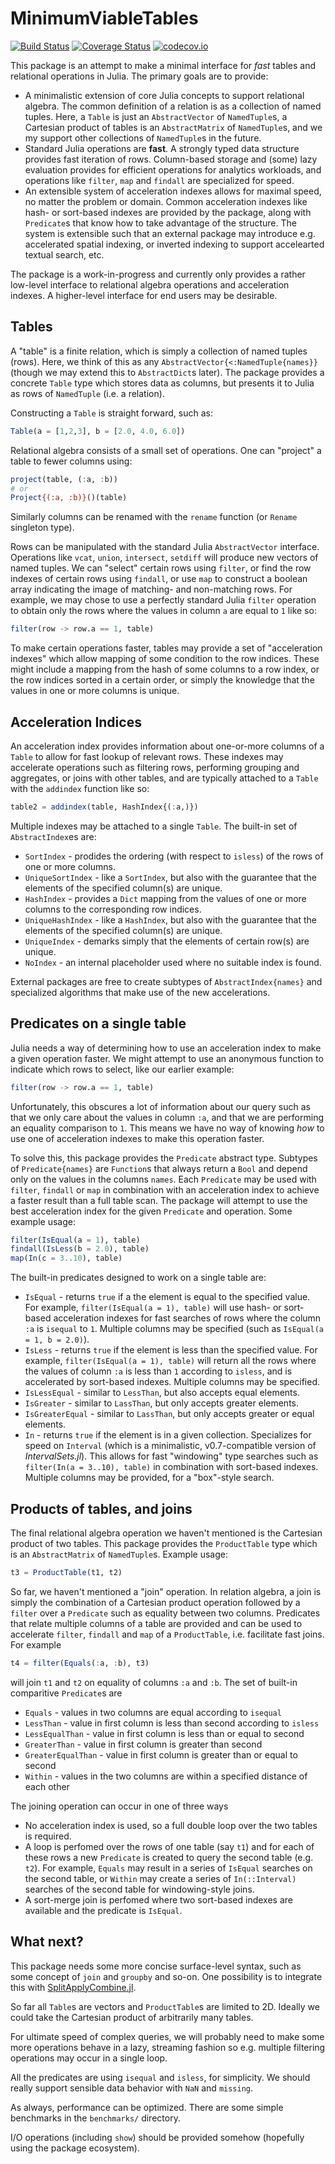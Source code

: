 # MinimumViableTables

[![Build Status](https://travis-ci.org/andyferris/MinimumViableTables.jl.svg?branch=master)](https://travis-ci.org/andyferris/MinimumViableTables.jl)
[![Coverage Status](https://coveralls.io/repos/andyferris/MinimumViableTables.jl/badge.svg?branch=master&service=github)](https://coveralls.io/github/andyferris/MinimumViableTables.jl?branch=master)
[![codecov.io](http://codecov.io/github/andyferris/MinimumViableTables.jl/coverage.svg?branch=master)](http://codecov.io/github/andyferris/MinimumViableTables.jl?branch=master)

This package is an attempt to make a minimal interface for *fast* tables and relational
operations in Julia. The primary goals are to provide:
 
 * A minimalistic extension of core Julia concepts to support relational algebra. The common
   definition of a relation is as a collection of named tuples. Here, a `Table` is just an
   `AbstractVector` of `NamedTuple`s, a Cartesian product of tables is an `AbstractMatrix`
   of `NamedTuple`s, and we my support other collections of `NamedTuple`s in the future. 
 * Standard Julia operations are **fast**. A strongly typed data structure provides fast
   iteration of rows. Column-based storage and (some) lazy evaluation provides for efficient
   operations for analytics workloads, and operations like `filter`, `map` and `findall`
   are specialized for speed.
 * An extensible system of acceleration indexes allows for maximal speed, no matter the
   problem or domain. Common acceleration indexes like hash- or sort-based indexes are
   provided by the package, along with `Predicate`s that know how to take advantage of the
   structure. The system is extensible such that an external package may introduce e.g. 
   accelerated spatial indexing, or inverted indexing to support accelearted textual search,
   etc.

The package is a work-in-progress and currently only provides a rather low-level interface
to relational algebra operations and acceleration indexes. A higher-level interface for end
users may be desirable.

## Tables

A "table" is a finite relation, which is simply a collection of named tuples (rows). Here,
we think of this as any `AbstractVector{<:NamedTuple{names}}` (though we may extend this to
`AbstractDict`s later). The package provides a concrete `Table` type which stores data as
columns, but presents it to Julia as rows of `NamedTuple` (i.e. a relation).

Constructing a `Table` is straight forward, such as:

```julia
Table(a = [1,2,3], b = [2.0, 4.0, 6.0])
```

Relational algebra consists of a small set of operations. One can "project" a table to fewer
columns using:
```julia
project(table, (:a, :b))
# or
Project{(:a, :b)}()(table)
```

Similarly columns can be renamed with the `rename` function (or `Rename` singleton type).

Rows can be manipulated with the standard Julia `AbstractVector` interface. Operations like
`vcat`, `union`, `intersect`, `setdiff` will produce new vectors of named tuples. We can
"select" certain rows using `filter`, or find the row indexes of certain rows using `findall`,
or use `map` to construct a boolean array indicating the image of matching- and non-matching rows.
For example, we may chose to use a perfectly standard Julia `filter` operation to obtain only
the rows where the values in column `a` are equal to `1` like so:
```julia
filter(row -> row.a == 1, table)
```

To make certain operations faster, tables may provide a set of "acceleration indexes" which
allow mapping of some condition to the row indices. These might include a mapping from the
hash of some columns to a row index, or the row indices sorted in a certain order, or simply
the knowledge that the values in one or more columns is unique.

## Acceleration Indices

An acceleration index provides information about one-or-more columns of a `Table` to allow
for fast lookup of relevant rows. These indexes may accelerate operations such as filtering
rows, performing grouping and aggregates, or joins with other tables, and are typically 
attached to a `Table` with the `addindex` function like so:

```julia
table2 = addindex(table, HashIndex{(:a,)})
```

Multiple indexes may be attached to a single `Table`. The built-in set of `AbstractIndex`es
are:

 * `SortIndex` - prodides the ordering (with respect to `isless`) of the rows of one or more
   columns.
 * `UniqueSortIndex` - like a `SortIndex`, but also with the guarantee that the elements of
   the specified column(s) are unique.
 * `HashIndex` - provides a `Dict` mapping from the values of one or more columns to the
   corresponding row indices.
 * `UniqueHashIndex` - like a `HashIndex`, but also with the guarantee that the elements of
   the specified column(s) are unique.
 * `UniqueIndex` - demarks simply that the elements of certain row(s) are unique.
 * `NoIndex` - an internal placeholder used where no suitable index is found.

External packages are free to create subtypes of `AbstractIndex{names}` and specialized
algorithms that make use of the new accelerations.

## Predicates on a single table

Julia needs a way of determining how to use an acceleration index to make a given operation
faster. We might attempt to use an anonymous function to indicate which rows to select, like
our earlier example:
```julia
filter(row -> row.a == 1, table)
```
Unfortunately, this obscures a lot of information about our query such as that we only care
about the values in column `:a`, and that we are performing an equality comparison to `1`.
This means we have no way of knowing *how* to use one of acceleration indexes to make this
operation faster.

To solve this, this package provides the `Predicate` abstract type.
Subtypes of `Predicate{names}` are `Function`s that always return a `Bool` and depend only on
the values in the columns `names`. Each `Predicate` may be used with `filter`, `findall` or
`map` in combination with an acceleration index to achieve a faster result than a full table
scan. The package will attempt to use the best acceleration index for the given `Predicate`
and operation. Some example usage:

```julia
filter(IsEqual(a = 1), table)
findall(IsLess(b = 2.0), table)
map(In(c = 3..10), table)
```

The built-in predicates designed to work on a single table are:

 * `IsEqual` - returns `true` if a the element is equal to the specified value. For example,
   `filter(IsEqual(a = 1), table)` will use hash- or sort-based acceleration indexes for fast
   searches of rows where the column `:a` is `isequal` to `1`. Multiple columns may be
   specified (such as `IsEqual(a = 1, b = 2.0)`).
 * `IsLess` - returns `true` if the element is less than the specified value. For example,
   `filter(IsEqual(a = 1), table)` will return all the rows where the values of column `:a`
   is less than `1` according to `isless`, and is accelerated by sort-based indexes.
   Multiple columns may be specified.
 * `IsLessEqual` - similar to `LessThan`, but also accepts equal elements.
 * `IsGreater` - similar to `LassThan`, but only accepts greater elements.
 * `IsGreaterEqual` - similar to `LassThan`, but only accepts greater or equal elements.
 * `In` - returns `true` if the element is in a given collection. Specializes for speed on
   `Interval` (which is a minimalistic, v0.7-compatible version of *IntervalSets.jl*). This
   allows for fast "windowing" type searches such as `filter(In(a = 3..10), table)` in
   combination with sort-based indexes. Multiple columns may be provided, for a "box"-style
   search.

## Products of tables, and joins

The final relational algebra operation we haven't mentioned is the Cartesian product of two
tables. This package provides the `ProductTable` type which is an `AbstractMatrix` of
`NamedTuple`s. Example usage:

```julia
t3 = ProductTable(t1, t2)
```

So far, we haven't mentioned a "join" operation. In relation algebra, a join is simply the
combination of a Cartesian product operation followed by a `filter` over a `Predicate` such
as equality between two columns. Predicates that relate multiple columns of a table are
provided and can be used to accelerate `filter`, `findall` and `map` of a `ProductTable`,
i.e. facilitate fast joins. For example

```julia
t4 = filter(Equals(:a, :b), t3)
```
will join `t1` and `t2` on equality of columns `:a` and `:b`. The set of built-in comparitive
`Predicate`s are

 * `Equals` - values in two columns are equal according to `isequal`
 * `LessThan` - value in first column is less than second according to `isless`
 * `LessEqualThan` - value in first column is less than or equal to second
 * `GreaterThan` - value in first column is greater than second
 * `GreaterEqualThan` - value in first column is greater than or equal to second
 * `Within` - values in the two columns are within a specified distance of each other

The joining operation can occur in one of three ways

 * No acceleration index is used, so a full double loop over the two tables is required.
 * A loop is perfomed over the rows of one table (say `t1`) and for each of these rows a
   new `Predicate` is created to query the second table (e.g. `t2`). For example, `Equals`
   may result in a series of `IsEqual` searches on the second table, or `Within` may create
   a series of `In(::Interval)` searches of the second table for windowing-style joins.
 * A sort-merge join is perfomed where two sort-based indexes are available and the predicate
   is `IsEqual`.

## What next?

This package needs some more concise surface-level syntax, such as some concept of `join`
and `groupby` and so-on. One possibility is to integrate this with [SplitApplyCombine.jl](https:github.com/andyferris/SplitApplyCombine.jl).

So far all `Table`s are vectors and `ProductTable`s are limited to 2D. Ideally we could take
the Cartesian product of arbitrarily many tables.

For ultimate speed of complex queries, we will probably need to make some more operations
behave in a lazy, streaming fashion so e.g. multiple filtering operations may occur in a
single loop.

All the predicates are using `isequal` and `isless`, for simplicity. We should really 
support sensible data behavior with `NaN` and `missing`.

As always, performance can be optimized. There are some simple benchmarks in the
`benchmarks/` directory.

I/O operations (including `show`) should be provided somehow (hopefully using the package
ecosystem).
